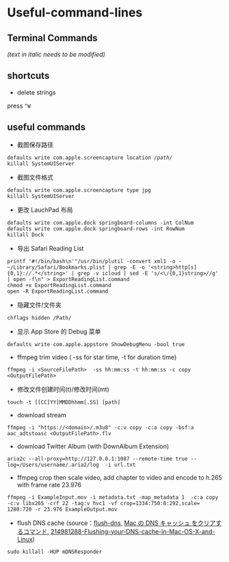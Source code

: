 # Useful-command-lines

## Terminal Commands

<em>(text in italic needs to be modified)</em>

## shortcuts

* delete strings

press `^W`


## useful commands
	
* 截图保存路径

<pre><code>defaults write com.apple.screencapture location <em>/path/</em>
killall SystemUIServer</code></pre>

* 截图文件格式

```
defaults write com.apple.screencapture type jpg
killall SystemUIServer
```

* 更改 LauchPad 布局

```
defaults write com.apple.dock springboard-columns -int ColNum
defaults write com.apple.dock springboard-rows -int RowNum
killall Dock
```

* 导出 Safari Reading List

```
printf '#!/bin/bash\n'"/usr/bin/plutil -convert xml1 -o - ~/Library/Safari/Bookmarks.plist | grep -E -o '<string>http[s]{0,1}://.*</string>' | grep -v icloud | sed -E 's/<\/{0,1}string>//g' | open -f\n" > ExportReadingList.command 
chmod +x ExportReadingList.command 
open -R ExportReadingList.command
```

* 隐藏文件/文件夹

```
chflags hidden /Path/
```

* 显示 App Store 的 Debug 菜单

```
defaults write com.apple.appstore ShowDebugMenu -bool true
```

* ffmpeg trim video	( -ss for star time, -t for duration time)

```
ffmpeg -i <SourceFilePath>  -ss hh:mm:ss -t hh:mm:ss -c copy <OutputFilePath>
```

* 修改文件创建时间(t)/修改时间(mt)

```
touch -t [[CC]YY]MMDDhhmm[.SS] [path]
```

* download stream

```
ffmpeg -i "https://<domain>/.m3u8" -c:v copy -c:a copy -bsf:a aac_adtstoasc <OutputFilePath>.flv
```

* download Twitter Album (with DownAlbum Extension)

```
aria2c --all-proxy=http://127.0.0.1:1087 --remote-time true --log=/Users/username/.aria2/log  -i url.txt
```
	
* ffmpeg crop then scale video, add chapter to video and encode to h.265 with frame rate 23.976

```
ffmpeg -i ExampleInput.mov -i metadata.txt -map_metadata 1  -c:a copy -c:v libx265 -crf 22 -tag:v hvc1 -vf crop=1334:750:0:292,scale=   1280:720 -r 23.976 ExampleOutput.mov
```

* flush DNS cache (source：[flush-dns](https://kinsta.com/jp/knowledgebase/flush-dns/), [Mac の DNS キャッシュ をクリアするコマンド](https://blog.77jp.net/command-to-clear-dns-cache-on-mac), [214981288-Flushing-your-DNS-cache-in-Mac-OS-X-and-Linux](https://help.dreamhost.com/hc/en-us/articles/214981288-Flushing-your-DNS-cache-in-Mac-OS-X-and-Linux))

```
sudo killall -HUP mDNSResponder
```
